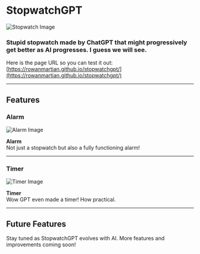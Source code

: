 # StopwatchGPT

![Stopwatch Image](https://i.imgur.com/qVsbqFT.png)

### Stupid stopwatch made by ChatGPT that might progressively get better as AI progresses. I guess we will see.

Here is the page URL so you can test it out: [https://rowanmartian.github.io/stopwatchgpt/](https://rowanmartian.github.io/stopwatchgpt/)

---

## Features

### **Alarm**

![Alarm Image](https://imgur.com/a/2DgR612)

**Alarm**  
Not just a stopwatch but also a fully functioning alarm!

---

### **Timer**

![Timer Image](https://i.imgur.com/FTBtfxs.png)

**Timer**  
Wow GPT even made a timer! How practical.

---

## Future Features

Stay tuned as StopwatchGPT evolves with AI. More features and improvements coming soon!
